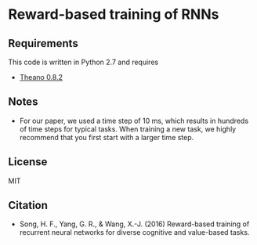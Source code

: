 # Reward-based training of RNNs

## Requirements

This code is written in Python 2.7 and requires

* [Theano 0.8.2](http://deeplearning.net/software/theano/)

## Notes

* For our paper, we used a time step of 10 ms, which results in hundreds of time steps for typical tasks. When training a new task, we highly recommend that you first start with a larger time step.

## License

MIT

## Citation

* Song, H. F., Yang, G. R., & Wang, X.-J. (2016) Reward-based training of recurrent neural networks for diverse cognitive and value-based tasks.
